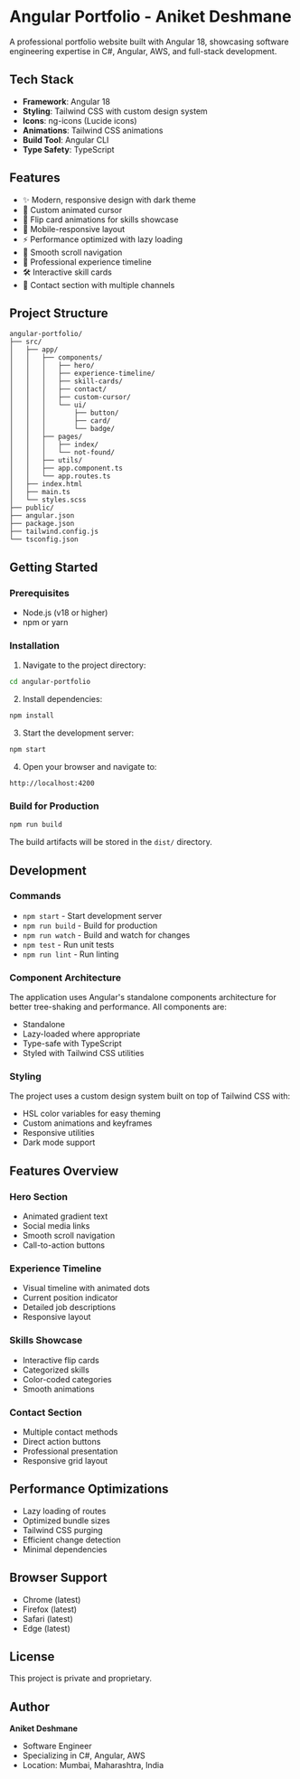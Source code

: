# Angular Portfolio - Aniket Deshmane

A professional portfolio website built with Angular 18, showcasing software engineering expertise in C#, Angular, AWS, and full-stack development.

## Tech Stack

- **Framework**: Angular 18
- **Styling**: Tailwind CSS with custom design system
- **Icons**: ng-icons (Lucide icons)
- **Animations**: Tailwind CSS animations
- **Build Tool**: Angular CLI
- **Type Safety**: TypeScript

## Features

- ✨ Modern, responsive design with dark theme
- 🎨 Custom animated cursor
- 🔄 Flip card animations for skills showcase
- 📱 Mobile-responsive layout
- ⚡ Performance optimized with lazy loading
- 🎯 Smooth scroll navigation
- 💼 Professional experience timeline
- 🛠️ Interactive skill cards
- 📧 Contact section with multiple channels

## Project Structure

```
angular-portfolio/
├── src/
│   ├── app/
│   │   ├── components/
│   │   │   ├── hero/
│   │   │   ├── experience-timeline/
│   │   │   ├── skill-cards/
│   │   │   ├── contact/
│   │   │   ├── custom-cursor/
│   │   │   └── ui/
│   │   │       ├── button/
│   │   │       ├── card/
│   │   │       └── badge/
│   │   ├── pages/
│   │   │   ├── index/
│   │   │   └── not-found/
│   │   ├── utils/
│   │   ├── app.component.ts
│   │   └── app.routes.ts
│   ├── index.html
│   ├── main.ts
│   └── styles.scss
├── public/
├── angular.json
├── package.json
├── tailwind.config.js
└── tsconfig.json
```

## Getting Started

### Prerequisites

- Node.js (v18 or higher)
- npm or yarn

### Installation

1. Navigate to the project directory:
```bash
cd angular-portfolio
```

2. Install dependencies:
```bash
npm install
```

3. Start the development server:
```bash
npm start
```

4. Open your browser and navigate to:
```
http://localhost:4200
```

### Build for Production

```bash
npm run build
```

The build artifacts will be stored in the `dist/` directory.

## Development

### Commands

- `npm start` - Start development server
- `npm run build` - Build for production
- `npm run watch` - Build and watch for changes
- `npm test` - Run unit tests
- `npm run lint` - Run linting

### Component Architecture

The application uses Angular's standalone components architecture for better tree-shaking and performance. All components are:
- Standalone
- Lazy-loaded where appropriate
- Type-safe with TypeScript
- Styled with Tailwind CSS utilities

### Styling

The project uses a custom design system built on top of Tailwind CSS with:
- HSL color variables for easy theming
- Custom animations and keyframes
- Responsive utilities
- Dark mode support

## Features Overview

### Hero Section
- Animated gradient text
- Social media links
- Smooth scroll navigation
- Call-to-action buttons

### Experience Timeline
- Visual timeline with animated dots
- Current position indicator
- Detailed job descriptions
- Responsive layout

### Skills Showcase
- Interactive flip cards
- Categorized skills
- Color-coded categories
- Smooth animations

### Contact Section
- Multiple contact methods
- Direct action buttons
- Professional presentation
- Responsive grid layout

## Performance Optimizations

- Lazy loading of routes
- Optimized bundle sizes
- Tailwind CSS purging
- Efficient change detection
- Minimal dependencies

## Browser Support

- Chrome (latest)
- Firefox (latest)
- Safari (latest)
- Edge (latest)

## License

This project is private and proprietary.

## Author

**Aniket Deshmane**
- Software Engineer
- Specializing in C#, Angular, AWS
- Location: Mumbai, Maharashtra, India